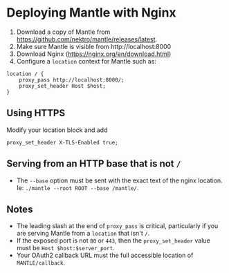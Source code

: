 # Deploying Mantle with Nginx

1. Download a copy of Mantle from https://github.com/nektro/mantle/releases/latest.
2. Make sure Mantle is visible from http://localhost:8000
3. Download Nginx (https://nginx.org/en/download.html)
4. Configure a `location` context for Mantle such as:

```
location / {
    proxy_pass http://localhost:8000/;
    proxy_set_header Host $host;
}
```

## Using HTTPS
Modify your location block and add

```
proxy_set_header X-TLS-Enabled true;
```

## Serving from an HTTP base that is not `/`
- The `--base` option must be sent with the exact text of the nginx location. Ie: `./mantle --root ROOT --base /mantle/`.

## Notes
- The leading slash at the end of `proxy_pass` is critical, particularly if you are serving Mantle from a `location` that isn't `/`.
- If the exposed port is not `80` or `443`, then the `proxy_set_header` value must be `Host $host:$server_port`.
- Your OAuth2 callback URL must the full accessible location of `MANTLE/callback`.
